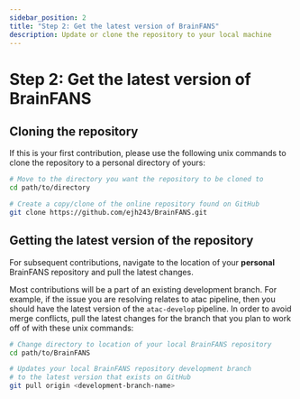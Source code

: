 ```yaml
---
sidebar_position: 2
title: "Step 2: Get the latest version of BrainFANS"
description: Update or clone the repository to your local machine
---
```


# Step 2: Get the latest version of BrainFANS

## Cloning the repository

If this is your first contribution, please use the following unix commands to clone the repository to a personal directory of yours:

```bash
# Move to the directory you want the repository to be cloned to
cd path/to/directory

# Create a copy/clone of the online repository found on GitHub
git clone https://github.com/ejh243/BrainFANS.git
```

## Getting the latest version of the repository

For subsequent contributions, navigate to the location of your **personal** BrainFANS repository and pull the latest changes.

Most contributions will be a part of an existing development branch. For example, if the issue you are resolving relates to atac pipeline, then you should have the latest version of the `atac-develop` pipeline. In order to avoid merge conflicts, pull the latest changes for the branch that you plan to work off of with these unix commands:

```bash
# Change directory to location of your local BrainFANS repository
cd path/to/BrainFANS

# Updates your local BrainFANS repository development branch
# to the latest version that exists on GitHub
git pull origin <development-branch-name>
```